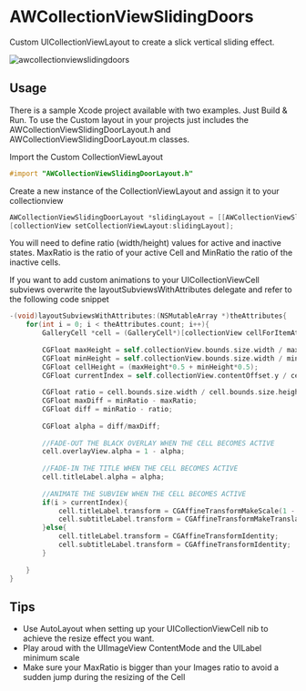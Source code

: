 # AWCollectionViewSlidingDoors
Custom UICollectionViewLayout to create a slick vertical sliding effect.


![awcollectionviewslidingdoors](awslidingdoors.gif)

## Usage
There is a sample Xcode project available with two examples. Just Build & Run.
To use the Custom layout in your projects just includes the AWCollectionViewSlidingDoorLayout.h and AWCollectionViewSlidingDoorLayout.m classes.

Import the Custom CollectionViewLayout
```Objective-C
#import "AWCollectionViewSlidingDoorLayout.h"
```

Create a new instance of the CollectionViewLayout and assign it to your collectionview
```Objective-C
AWCollectionViewSlidingDoorLayout *slidingLayout = [[AWCollectionViewSlidingDoorLayout alloc] initWithMaxRatio:1.5 andMinRatio:6];
[collectionView setCollectionViewLayout:slidingLayout];
```
You will need to define ratio (width/height) values for active and inactive states. MaxRatio is the ratio of your active Cell  and MinRatio the ratio of the inactive cells.

If you want to add custom animations to your UICollectionViewCell subviews overwrite the layoutSubviewsWithAttributes delegate and refer to the following code snippet

```Objective-C
-(void)layoutSubviewsWithAttributes:(NSMutableArray *)theAttributes{
    for(int i = 0; i < theAttributes.count; i++){
        GalleryCell *cell = (GalleryCell*)[collectionView cellForItemAtIndexPath:[NSIndexPath indexPathForRow:i inSection:0]];
        
        CGFloat maxHeight = self.collectionView.bounds.size.width / maxRatio;
        CGFloat minHeight = self.collectionView.bounds.size.width / minRatio;
        CGFloat cellHeight = (maxHeight*0.5 + minHeight*0.5);
        CGFloat currentIndex = self.collectionView.contentOffset.y / cellHeight;
        
        CGFloat ratio = cell.bounds.size.width / cell.bounds.size.height;
        CGFloat maxDiff = minRatio - maxRatio;
        CGFloat diff = minRatio - ratio;
        
        CGFloat alpha = diff/maxDiff;
        
        //FADE-OUT THE BLACK OVERLAY WHEN THE CELL BECOMES ACTIVE
        cell.overlayView.alpha = 1 - alpha;
        
        //FADE-IN THE TITLE WHEN THE CELL BECOMES ACTIVE
        cell.titleLabel.alpha = alpha;
        
        //ANIMATE THE SUBVIEW WHEN THE CELL BECOMES ACTIVE
        if(i > currentIndex){
            cell.titleLabel.transform = CGAffineTransformMakeScale(1 - (1- alpha) * 0.3, 1 - (1- alpha) * 0.3);
            cell.subtitleLabel.transform = CGAffineTransformMakeTranslation(0, (1- alpha) * 30);
        }else{
            cell.titleLabel.transform = CGAffineTransformIdentity;
            cell.subtitleLabel.transform = CGAffineTransformIdentity;
        }
       
    }
}
```

## Tips
* Use AutoLayout when setting up your UICollectionViewCell nib to achieve the resize effect you want.
* Play aroud with the UIImageView ContentMode and the UILabel minimum scale 
* Make sure your MaxRatio is bigger than your Images ratio to avoid a sudden jump during the resizing of the Cell

